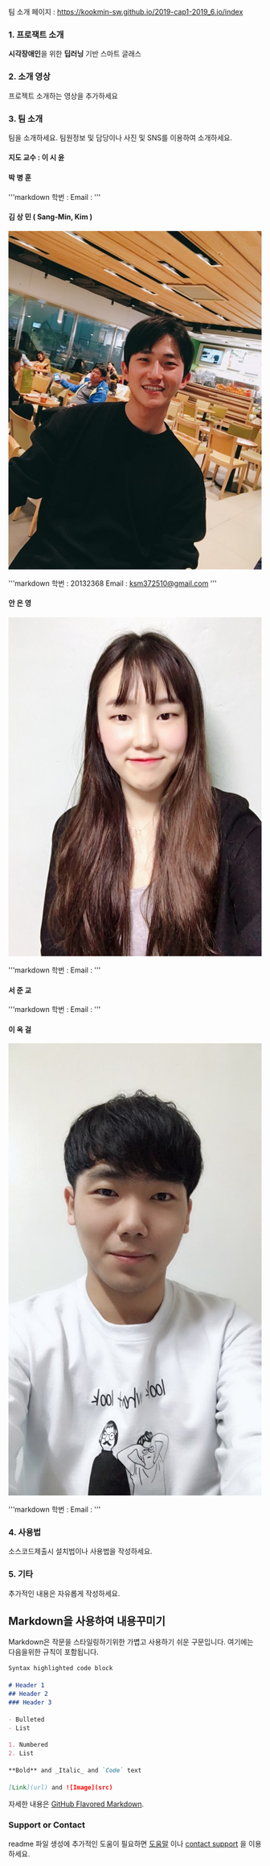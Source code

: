 팀 소개 페이지 : https://kookmin-sw.github.io/2019-cap1-2019_6.io/index

### 1. 프로잭트 소개

**시각장애인**을 위한 **딥러닝** 기반 스마트 글래스  

### 2. 소개 영상

프로젝트 소개하는 영상을 추가하세요

### 3. 팀 소개

팀을 소개하세요.
팀원정보 및 담당이나 사진 및 SNS를 이용하여 소개하세요.
#### 지도 교수 : 이 시 윤 

#### **박 병 훈**

<!-- ![ahn](/img/Ahn.jpeg) -->

'''markdown
학번 : 
Email : 
'''

#### **김 상 민 ( Sang-Min, Kim )**

![kim](/img/Kim.jpeg)

'''markdown
학번 : 20132368
Email : ksm372510@gmail.com
'''

#### **안 은 영**

![ahn](/img/Ahn.jpeg)

'''markdown
학번 : 
Email : 
'''

#### **서 준 교**

<!-- ![ahn](/img/Ahn.jpeg) -->

'''markdown
학번 : 
Email : 
'''

#### **이 옥 걸**

![ahn](/img/Lee.jpeg)

'''markdown
학번 : 
Email : 
'''

### 4. 사용법

소스코드제출시 설치법이나 사용법을 작성하세요.

### 5. 기타

추가적인 내용은 자유롭게 작성하세요.


## Markdown을 사용하여 내용꾸미기

Markdown은 작문을 스타일링하기위한 가볍고 사용하기 쉬운 구문입니다. 여기에는 다음을위한 규칙이 포함됩니다.

```markdown
Syntax highlighted code block

# Header 1
## Header 2
### Header 3

- Bulleted
- List

1. Numbered
2. List

**Bold** and _Italic_ and `Code` text

[Link](url) and ![Image](src)
```

자세한 내용은 [GitHub Flavored Markdown](https://guides.github.com/features/mastering-markdown/).

### Support or Contact

readme 파일 생성에 추가적인 도움이 필요하면 [도움말](https://help.github.com/articles/about-readmes/) 이나 [contact support](https://github.com/contact) 을 이용하세요.
